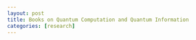 ```yaml
---
layout: post
title: Books on Quantum Computation and Quantum Information
categories: [research]
---
```

